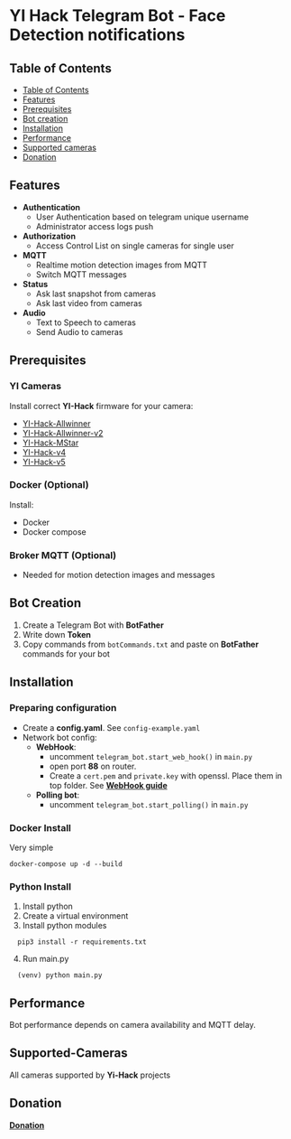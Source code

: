 # YI Hack Telegram Bot - Face Detection notifications

## Table of Contents

- [Table of Contents](#table-of-contents)
- [Features](#features)
- [Prerequisites](#prerequisites)
- [Bot creation](#bot-creation)
- [Installation](#installation)
- [Performance](#performance)
- [Supported cameras](#supported-cameras)
- [Donation](#donation)

## Features

- **Authentication**
    - User Authentication based on telegram unique username
    - Administrator access logs push
- **Authorization**
    - Access Control List on single cameras for single user
- **MQTT**
    - Realtime motion detection images from MQTT
    - Switch MQTT messages
- **Status**
    - Ask last snapshot from cameras
    - Ask last video from cameras
- **Audio**
    - Text to Speech to cameras
    - Send Audio to cameras

## Prerequisites

### YI Cameras

Install correct **YI-Hack** firmware for your camera:

- [YI-Hack-Allwinner](https://github.com/roleoroleo/yi-hack-Allwinner/)
- [YI-Hack-Allwinner-v2](https://github.com/roleoroleo/yi-hack-Allwinner-v2/)
- [YI-Hack-MStar](https://github.com/roleoroleo/yi-hack-MStar/)
- [YI-Hack-v4](https://github.com/TheCrypt0/yi-hack-v4)
- [YI-Hack-v5](https://github.com/alienatedsec/yi-hack-v5)

### Docker (Optional)

Install:

- Docker
- Docker compose

### Broker MQTT (Optional)

- Needed for motion detection images and messages

## Bot Creation

1. Create a Telegram Bot with **BotFather**
2. Write down **Token**
3. Copy commands from `botCommands.txt` and paste on **BotFather** commands for your bot

## Installation

### Preparing configuration

- Create a **config.yaml**. See `config-example.yaml`
- Network bot config:
    - **WebHook**:
        - uncomment `telegram_bot.start_web_hook()` in `main.py`
        - open port **88** on router.
        - Create a `cert.pem` and `private.key` with openssl. Place them in top folder. See [**WebHook
          guide**](https://github.com/python-telegram-bot/python-telegram-bot/wiki/Webhooks)
    - **Polling bot**:
        - uncomment `telegram_bot.start_polling()` in `main.py`

### Docker Install

Very simple

```shell
docker-compose up -d --build   
```

### Python Install

1. Install python
2. Create a virtual environment
3. Install python modules

```shell
  pip3 install -r requirements.txt
```

4. Run main.py

```shell
  (venv) python main.py
```

## Performance

Bot performance depends on camera availability and MQTT delay.

## Supported-Cameras

All cameras supported by **Yi-Hack** projects

## Donation

[**Donation**](paypal.me/LucaGiulianini)
